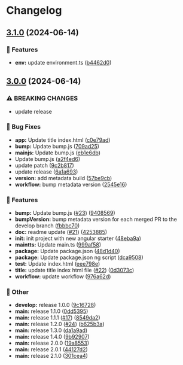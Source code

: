 # Changelog

## [3.1.0](https://github.com/mohamedDev/front-release/compare/v3.0.0...v3.1.0) (2024-06-14)


### 🚀 Features

* **env:** update environment.ts ([b4462d0](https://github.com/mohamedDev/front-release/commit/b4462d037894fd8f4497afcc22bc6a9bc581a480))

## [3.0.0](https://github.com/mohamedDev/front-release/compare/v2.1.0...v3.0.0) (2024-06-14)


### ⚠ BREAKING CHANGES

* update release

### 🐞 Bug Fixes

* **app:** Update title index.html ([c0e79ad](https://github.com/mohamedDev/front-release/commit/c0e79adf9c743ad0bbc3819b13ad0b87805c5d53))
* **bump:** Update bump.js ([709ad25](https://github.com/mohamedDev/front-release/commit/709ad25e31ad20fcd0e04f0c865d003b20a19297))
* **mainjs:** Update bump.js ([eb1e6db](https://github.com/mohamedDev/front-release/commit/eb1e6db0d6e39fcab71aee1c6c254c772b08e5e6))
* Update bump.js ([a2f4ed6](https://github.com/mohamedDev/front-release/commit/a2f4ed664bbede5ca119a4e72dd068ad22d4e23b))
* update patch ([9c2b817](https://github.com/mohamedDev/front-release/commit/9c2b8174ba2f222e56d7e8c26bd6eafe19cb0018))
* update release ([6a1a693](https://github.com/mohamedDev/front-release/commit/6a1a6932d579264daebcf7a8e286a1befc13254e))
* **version:** add metadata build ([57be9cb](https://github.com/mohamedDev/front-release/commit/57be9cb27cd73591badc72039fa0c99c4f268f29))
* **workflow:** bump metadata version ([2545e16](https://github.com/mohamedDev/front-release/commit/2545e165c1b3fc237133ee373f664a1372861851))


### 🚀 Features

* **bump:** Update bump.js ([#23](https://github.com/mohamedDev/front-release/issues/23)) ([9408569](https://github.com/mohamedDev/front-release/commit/940856953b132d718de0782c6800e35315a7eff7))
* **bumpVersion:** bump metadata version for each merged PR to the develop branch ([fbbbc70](https://github.com/mohamedDev/front-release/commit/fbbbc70a3b65785c6941838f61b2fbc4fe7a9f11))
* **doc:** readme update  ([#21](https://github.com/mohamedDev/front-release/issues/21)) ([4253885](https://github.com/mohamedDev/front-release/commit/425388555eb49c64ddab73f249b8d0dd99182930))
* **init:** init project with new angular starter ([48eba9a](https://github.com/mohamedDev/front-release/commit/48eba9a6a5dbfbe1ab70c318be65403e78c92e7c))
* **maintts:** Update main.ts ([999af58](https://github.com/mohamedDev/front-release/commit/999af585d1954b8ae86b8dd5164a16cea69d8ba8))
* **package:** Update package.json ([48d1d40](https://github.com/mohamedDev/front-release/commit/48d1d400dd4527fa4975d39a3d557a3e151d2764))
* **package:** Update package.json ng script ([dca9508](https://github.com/mohamedDev/front-release/commit/dca9508e6a75628e2476257f74f47e8456a39ae2))
* **test:** Update index.html ([eee798e](https://github.com/mohamedDev/front-release/commit/eee798e120d4bcf738cb49e6e695ac83ee23bc23))
* **title:** update title index html file ([#22](https://github.com/mohamedDev/front-release/issues/22)) ([0d3073c](https://github.com/mohamedDev/front-release/commit/0d3073cb7ff1317efa5273d898d246b68998bac0))
* **workflow:** update workflow ([976a62d](https://github.com/mohamedDev/front-release/commit/976a62d1d2b8951e83527f1a4f589f58ffdb16b4))


### 🧰 Other

* **develop:** release 1.0.0 ([9c16728](https://github.com/mohamedDev/front-release/commit/9c1672882d9f37c92d33591cbd2bf66373ab67f9))
* **main:** release 1.1.0 ([0dd5395](https://github.com/mohamedDev/front-release/commit/0dd53952a4dd76ac219ca3aab696c95fc0f6b1ef))
* **main:** release 1.1.1 ([#17](https://github.com/mohamedDev/front-release/issues/17)) ([8549da2](https://github.com/mohamedDev/front-release/commit/8549da2fe362c15eccff1519ec1d2dc97339a287))
* **main:** release 1.2.0 ([#24](https://github.com/mohamedDev/front-release/issues/24)) ([b625b3a](https://github.com/mohamedDev/front-release/commit/b625b3acb5dc302fc3dfa206f471baae23c1da22))
* **main:** release 1.3.0 ([da1a9ad](https://github.com/mohamedDev/front-release/commit/da1a9adc04d387ee22590cbdeb7a81d250404582))
* **main:** release 1.4.0 ([9b92907](https://github.com/mohamedDev/front-release/commit/9b929072e79e0f46cdef30fac20fa0eab52eb278))
* **main:** release 2.0.0 ([19a8553](https://github.com/mohamedDev/front-release/commit/19a8553263a9fe0f2056d9115b6b068a909226d4))
* **main:** release 2.0.1 ([44127d2](https://github.com/mohamedDev/front-release/commit/44127d256f015c56b2331eb5ebb86fd10384a532))
* **main:** release 2.1.0 ([301cea4](https://github.com/mohamedDev/front-release/commit/301cea4ff563f43be967b1d0a4f28d632a3bd4b2))
